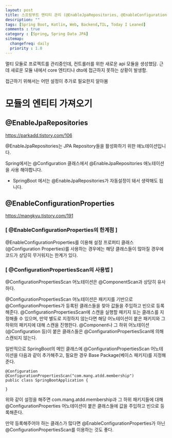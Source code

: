```yaml
---
layout: post
title: 스프링부트 엔티티 관리 (@EnableJpaRepositories, @EnableConfigurationProperties)
description: ""
tags: [Spring Boot, Kotlin, Web, Backend,TIL, Today I Leaned]
comments : true
category : [Spring, Spring Data JPA]
sitemap:
  changefreq: daily
  priority : 1.0
---
```



멀티 모듈로 프로젝트를 관리중인데, 컨트롤러를 위한 새로운 api 모듈을 생성했담.
근데 새로운 모듈 내에서 core 엔티티나 dto에 접근하지 못하는 상황이 발생함.

접근하기 위해서는 어떤 설정이 추가로 필요한지 알아봄



# 모듈의 엔티티 가져오기


## @EnableJpaRepositories
https://parkadd.tistory.com/106

@EnableJpaRepositories는 JPA Repository들을 활성화하기 위한 애노테이션입니다.

Spring에서는 @Configuration 클래스에서 @EnableJpaRepositories 애노테이션을 사용 해야합니다.

* SpringBoot 에서는 @EnableJpaRepositories가 자동설정이 돼서 생략해도 됩니다.




## @EnableConfigurationProperties

https://mangkyu.tistory.com/191

### [ @EnableConfigurationProperties의 한계점 ]
@EnableConfigurationProperties를 이용해 설정 프로퍼티 클래스(@Configuration Properties)를 사용하는 경우에는 해당 클래스들이 많아질 경우에 코드가 상당히 무거워지는 한계가 있다.


### [ @ConfigurationPropertiesScan의 사용법 ]
@ConfigurationPropertiesScan 어노테이션은 @ComponentScan과 상당히 유사하다.

@ConfigurationPropertiesScan 어노테이션은 패키지를 기반으로 @ConfigurationProperties가 등록된 클래스들을 찾아 값들을 주입하고 빈으로 등록해준다. @ConfigurationPropertiesScan에 스캔을 실행할 패키지 또는 클래스를 지정해줄 수 있으며, 만약 별도로 지정하지 않는다면 해당 어노테이션이 붙은 패키지와 그 하위의 패키지에 대해 스캔을 진행한다. @Component나 그 하위 어노테이션(@Configuration 등)이 붙은 클래스들은 @ConfigurationPropertiesScan에 의해 스캔되지 않는다.

일반적으로 SpringBoot의 메인 클래스에 @ConfigurationPropertiesScan 어노테이션을 다음과 같이 추가해주고, 필요한 경우 Base Package(베이스 패키지)를 지정해준다.


```
@Configuration
@ConfigurationPropertiesScan("com.mang.atdd.membership")
public class SpringBootApplication {

}
```


위와 같이 설정을 해주면 com.mang.atdd.membership과 그 하위 패키지들에 대해 @ConfigurationProperties 어노테이션이 붙은 클래스들에 값을 주입하고 빈으로 등록해준다.

만약 등록해주어야 하는 클래스가 많다면 @EnableConfigurationProperties가 아닌 @ConfigurationPropertiesScan를 이용하는 것도 좋다.

